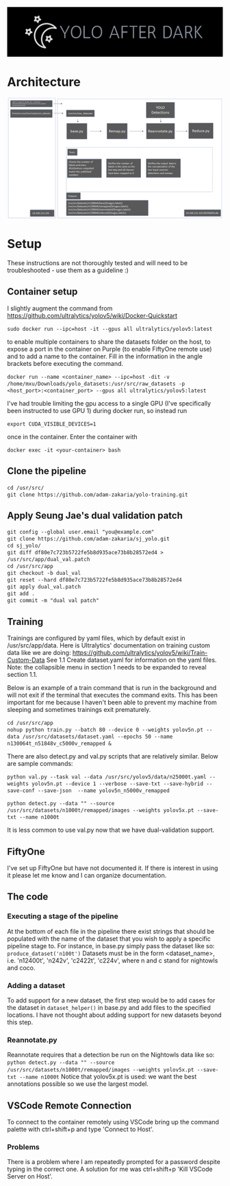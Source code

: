 <img src="https://github.com/adam-zakaria/yolo-training/blob/main/imgs/yolo-after-dark-logo-crop.png">

# Architecture

<img src="https://github.com/adam-zakaria/yolo-training/blob/main/imgs/yolo_training_architecture.png">

# Setup
These instructions are not thoroughly tested and will need to be troubleshooted - use them as a guideline :)

## Container setup
I slightly augment the command from https://github.com/ultralytics/yolov5/wiki/Docker-Quickstart
```
sudo docker run --ipc=host -it --gpus all ultralytics/yolov5:latest
```
to enable multiple containers to share the datasets folder on the host, to expose a port in the container on Purple (to enable FiftyOne remote use) and to add a name to the container. Fill in the information in the angle brackets before executing the command.
```
docker run --name <container_name> --ipc=host -dit -v /home/mxu/Downloads/yolo_datasets:/usr/src/raw_datasets -p <host_port>:<container_port> --gpus all ultralytics/yolov5:latest
```
I've had trouble limiting the gpu access to a single GPU (I've specifically been instructed to use GPU 1) during docker run, so instead run 
```
export CUDA_VISIBLE_DEVICES=1
```
once in the container. 
Enter the container with
```
docker exec -it <your-container> bash
```

## Clone the pipeline
```
cd /usr/src/
git clone https://github.com/adam-zakaria/yolo-training.git
```

## Apply Seung Jae's dual validation patch
```
git config --global user.email "you@example.com"
git clone https://github.com/adam-zakaria/sj_yolo.git
cd sj_yolo/
git diff df80e7c723b5722fe5b8d935ace73b8b28572ed4 > /usr/src/app/dual_val.patch
cd /usr/src/app
git checkout -b dual_val
git reset --hard df80e7c723b5722fe5b8d935ace73b8b28572ed4
git apply dual_val.patch
git add .
git commit -m "dual val patch"
```

## Training
Trainings are configured by yaml files, which by default exist in /usr/src/app/data. Here is Ultralytics' documentation on training custom data like we are doing: https://github.com/ultralytics/yolov5/wiki/Train-Custom-Data See 1.1 Create dataset.yaml for information on the yaml files. Note: the collapsible menu in section 1 needs to be expanded to reveal section 1.1.

Below is an example of a train command that is run in the background and will not exit if the terminal that executes the command exits. This has been important for me because I haven't been able to prevent my machine from sleeping and sometimes trainings exit prematurely. 
```
cd /usr/src/app
nohup python train.py --batch 80 --device 0 --weights yolov5n.pt --data /usr/src/datasets/dataset.yaml --epochs 50 --name n130064t_n51848v_c5000v_remapped &
```
There are also detect.py and val.py scripts that are relatively similar. Below are sample commands:
```
python val.py --task val --data /usr/src/yolov5/data/n25000t.yaml --weights yolov5n.pt --device 1 --verbose --save-txt --save-hybrid --save-conf --save-json  --name yolov5n_n5000v_remapped
```
```
python detect.py --data "" --source /usr/src/datasets/n1000t/remapped/images --weights yolov5x.pt --save-txt --name n1000t
```
It is less common to use val.py now that we have dual-validation support.

## FiftyOne
I've set up FiftyOne but have not documented it. If there is interest in using it please let me know and I can organize documentation.

## The code
### Executing a stage of the pipeline
At the bottom of each file in the pipeline there exist strings that should be populated with the name of the dataset that you wish to apply a specific pipeline stage to. For instance, in base.py simply pass the dataset like so: ```produce_dataset('n100t')``` Datasets must be in the form <dataset_name><number of images><training or validation>, i.e. 'n12400t', 'n242v', 'c2422t', 'c224v', where n and c stand for nightowls and coco.

### Adding a dataset
To add support for a new dataset, the first step would be to add cases for the dataset in ```dataset_helper()``` in base.py and add files to the specified locations. I have not thought about adding support for new datasets beyond this step.

### Reannotate.py
Reannotate requires that a detection be run on the Nightowls data like so:
```python detect.py --data "" --source /usr/src/datasets/n1000t/remapped/images --weights yolov5x.pt --save-txt --name n1000t```
Notice that yolov5x.pt is used: we want the best annotations possible so we use the largest model.

## VSCode Remote Connection
To connect to the container remotely using VSCode bring up the command palette with ctrl+shift+p and type 'Connect to Host'.
### Problems
There is a problem where I am repeatedly prompted for a password despite typing in the correct one. A solution for me was ctrl+shift+p 'Kill VSCode Server on Host'.

